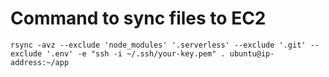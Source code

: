 # Command to sync files to EC2

```
rsync -avz --exclude 'node_modules' '.serverless' --exclude '.git' --exclude '.env' -e "ssh -i ~/.ssh/your-key.pem" . ubuntu@ip-address:~/app
```
